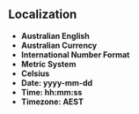 ## Localization

- **Australian English**
- **Australian Currency**
- **International Number Format**
- **Metric System**
- **Celsius**
- **Date: yyyy-mm-dd**
- **Time: hh:mm:ss**
- **Timezone: AEST**
